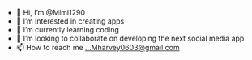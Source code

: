 - 👋 Hi, I’m @Mimi1290
- 👀 I’m interested in creating apps
- 🌱 I’m currently learning coding 
- 💞️ I’m looking to collaborate on developing the next social media app
- 📫 How to reach me ...Mharvey0603@gmail.com 

<!---
Mimi1290/Mimi1290 is a ✨ special ✨ repository because its `README.md` (this file) appears on your GitHub profile.
You can click the Preview link to take a look at your changes.
--->

